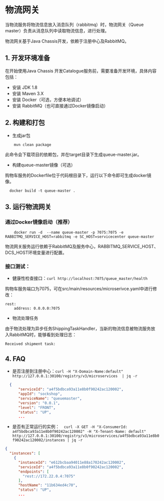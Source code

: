# 物流网关

当物流服务将物流信息放入消息队列（rabbitmq）时，物流网关（Queue master）负责从消息队列中读取物流信息，进行处理。

物流网关基于Java Chassis开发，依赖于注册中心及RabbitMQ。

## 1. 开发环境准备

在开始使用Java Chassis 开发Catalogue服务前，需要准备开发环境，具体内容包括：

* 安装 JDK 1.8
* 安装 Maven 3.X
* 安装 Docker（可选，方便本地调试）
* 安装 RabbitMQ（也可直接通过Docker镜像启动）

## 2. 构建和打包

* 生成jar包

```
    mvn clean package
```

此命令会下载项目的依赖包，并在target目录下生成queue-master.jar。

* 构建queue-master镜像（可选）

购物车服务的Dockerfile位于代码根目录下，运行以下命令即可生成docker镜像。

```
  docker build -t queue-master .
```

## 3. 运行物流网关

### 通过Docker镜像启动（推荐）

```
    docker run -d  --name queue-master -p 7075:7075 -e RABBITMQ_SERVICE_HOST=rabbitmq -e SC_HOST=servicecenter queue-master
```

物流网关服务运行依赖于RabbitMQ及服务中心，RABBITMQ_SERVICE_HOST、DCS_HOST环境变量进行配置。

### 接口测试：

* 健康性检查接口：`curl http://localhost:7075/queue_master/health`

购物车服务端口为7075，可在src/main/resources/microserivce.yaml中进行修改：

```
rest:
    address: 0.0.0.0:7075
```

* 物流处理任务

由于物流处理为异步任务ShippingTaskHandler，当新的物流信息被物流服务放入RabbitMQ时，能够看到处理日志：

```
Received shipment task:
```

## 4. FAQ

* 是否注册到注册中心：`curl -H "X-Domain-Name:default" http://127.0.0.1:30100/registry/v3/microservices  | jq -r`

```json
  {
      "serviceId": "a4f5bdbca93a11e8b0f90242ac120002",
      "appId": "sockshop",
      "serviceName": "queuemaster",
      "version": "0.0.1",
      "level": "FRONT",
      "status": "UP",
      ...
```
* 是否有正常运行的实例：`  curl -X GET -H "X-ConsumerId: a4f5bdbca93a11e8b0f90242ac120002" -H "X-Tenant-Name: default" http://127.0.0.1:30100/registry/v3/microservices/a4f5bdbca93a11e8b0f90242ac120002/instances | jq -r`

```json
{
  "instances": [
    {
      "instanceId": "e612bcbaa94011e88a170242ac120002",
      "serviceId": "a4f5bdbca93a11e8b0f90242ac120002",
      "endpoints": [
        "rest://172.22.0.4:7075"
      ],
      "hostName": "11b634ed4c70",
      "status": "UP",
      ...
```
